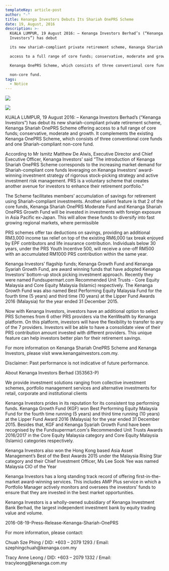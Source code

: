 ```yaml
---
templateKey: article-post
author: "-"
title: Kenanga Investors Debuts Its Shariah OnePRS Scheme
date: 19, August, 2016
description: >-
  KUALA LUMPUR, 19 August 2016: – Kenanga Investors Berhad’s (“Kenanga
  Investors”) has debut

  its new shariah-compliant private retirement scheme, Kenanga Shariah OnePRS Scheme offering

  access to a full range of core funds; conservative, moderate and growth. It complements the existing

  Kenanga OnePRS Scheme, which consists of three conventional core funds and one Shariah-compliant

  non-core fund. 
tags:
  - Notice
---
```

<img src="notice-images/2016-08-19-Press-Release-Kenanga-Shariah-OnePRS.png">

![](/img/2016-08-19-press-release-kenanga-shariah-oneprs.png)

<p>KUALA LUMPUR, 19 August 2016: – Kenanga Investors Berhad’s (“Kenanga Investors”) has debut
its new shariah-compliant private retirement scheme, Kenanga Shariah OnePRS Scheme offering
access to a full range of core funds; conservative, moderate and growth. It complements the existing
Kenanga OnePRS Scheme, which consists of three conventional core funds and one Shariah-compliant
non-core fund. </p>

<p>According to Mr Ismitz Matthew De Alwis, Executive Director and Chief Executive Officer, Kenanga
Investors’ said “The introduction of Kenanga Shariah OnePRS Scheme corresponds to the increasing
market demand for Shariah-compliant core funds leveraging on Kenanga Investors’ award-winning
investment strategy of rigorous stock-picking strategy and active investment risk management. PRS is
a voluntary scheme that creates another avenue for investors to enhance their retirement portfolio.”
</p>

<p>The Scheme facilitates members’ accumulation of savings for retirement using Shariah-compliant
investments. Another salient feature is that 2 of the core funds, Kenanga Shariah OnePRS Moderate
Fund and Kenanga Shariah OnePRS Growth Fund will be invested in investments with foreign exposure
in Asia Pacific ex-Japan. This will allow these funds to diversify into fast growing regional markets,
where permissible</p>

<p>PRS schemes offer tax deductions on savings, providing an additional RM3,000 income tax relief on
top of the existing RM6,000 tax break enjoyed by EPF contributors and life insurance contribution. 
Individuals below 30 years, under the PRS Youth Incentive 500, will receive a one-off RM500 with an
accumulated RM1000 PRS contribution within the same year.
</p>

<p>Kenanga Investors’ flagship funds; Kenanga Growth Fund and Kenanga Syariah Growth Fund, are
award winning funds that have adopted Kenanga Investors’ bottom-up stock picking investment
approach. Recently they were named Fundsupermart.com Recommended Unit Trusts - Core Equity
Malaysia and Core Equity Malaysia (Islamic) respectively. The Kenanga Growth Fund was also named
Best Performing Equity Malaysia Fund for the fourth time (5 years) and third time (10 years) at the
Lipper Fund Awards 2016 (Malaysia) for the year ended 31 December 2015.</p>

<p>Now with Kenanga Investors, investors have an additional option to select PRS Schemes from 6 other
PRS providers via the KenWealth by Kenanga platform. On this platform, investors will have the
flexibility to transfer to any of the 7 providers. Investors will be able to have a consolidate view of their
PRS contribution amount invested with different providers. This unique feature can help investors better
plan for their retirement savings.</p>

<p>For more information on Kenanga Shariah OnePRS Scheme and Kenanga Investors, please visit
www.kenangainvestors.com.my.
</p>

<p>Disclaimer: Past performance is not indicative of future performance.
</p>

<p>About Kenanga Investors Berhad (353563-P) </p>

<p>We provide investment solutions ranging from collective investment schemes, portfolio management services and alternative
investments for retail, corporate and institutional clients</p>

<p>Kenanga Investors prides in its reputation for its consistent top performing funds. Kenanga Growth Fund (KGF) won Best
    Performing Equity Malaysia Fund for the fourth time running (5 years) and third time running (10 years) at the Lipper Fund Award
    2016 (Malaysia) for the year ended 31 December 2015. Besides that, KGF and Kenanga Syariah Growth Fund have been
    recognised by the Fundsupermart.com's Recommended Unit Trusts Awards 2016/2017 in the Core Equity Malaysia category
    and Core Equity Malaysia (Islamic) categories respectively.</p>

<p>Kenanga Investors also won the Hong Kong based Asia Asset Management’s Best of the Best Awards 2015 under the Malaysia
    Rising Star category and their Chief Investment Officer, Ms Lee Sook Yee was named Malaysia CIO of the Year</p>

<p>Kenanga Investors has a long standing track record of offering first-in-the-market award-winning services. This includes AMP
    Plus service in which a Portfolio Manager actively monitors and oversees the investors’ funds to ensure that they are invested
    in the best market opportunities. </p>

<p>Kenanga Investors is a wholly-owned subsidiary of Kenanga Investment Bank Berhad, the largest independent investment
    bank by equity trading value and volume.</p>

<p>2016-08-19-Press-Release-Kenanga-Shariah-OnePRS</p>

<p>For more information, please contact:</p>
<p>Chuah Sze Phing / DID: +603 – 2079 1293 / Email: szephingchuah@kenanga.com.my</p> 
<p>Tracy Anne Leong / DID: +603 – 2079 1332 / Email: tracyleong@kenanga.com.my</p>
